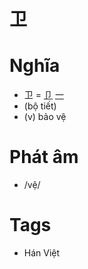 # 卫

# Nghĩa
* 卫 = [卩](卩.md) [一](一.md)
* (bộ tiết)
* (v) bảo vệ

# Phát âm
* /vệ/

# Tags
* Hán Việt

